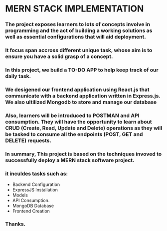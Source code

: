 # MERN STACK IMPLEMENTATION

### The project exposes learners to lots of concepts involve in programming and the act of building a working solutions as well as essential configurations that will aid deployment.

### It focus span accross different unique task, whose aim is to ensure you have a solid grasp of a concept.

### In this project, we build a TO-DO APP to help keep track of our daily task. 

### We desigened our frontend application using React.js that communicate with a backend application written in Express.js. We also ultilized Mongodb to store and manage our database

### Also, learners will be introduced to POSTMAN and API consumption. They will have the opportunity to learn about CRUD (Create, Read, Update and Delete) operations as they will be tasked to consume all the endpoints (POST, GET and DELETE) requests.


### In summary, This project is based on the techniques invoved to successfully deploy a MERN stack software project.

### it inculdes tasks such as:

* Backend Configuration
* ExpressJS Installation
* Models
* API Consumption.
* MongoDB Database
* Frontend Creation



### Thanks.